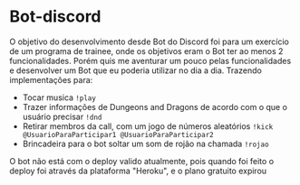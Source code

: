 # Bot-discord

O objetivo do desenvolvimento desde Bot do Discord foi para um exercício de um programa de trainee, onde os objetivos eram o Bot ter ao menos 2 funcionalidades. Porém quis me aventurar um pouco pelas funcionalidades e desenvolver um Bot que eu poderia utilizar no dia a dia. Trazendo implementações para:

- Tocar musica `!play`
- Trazer informações de Dungeons and Dragons de acordo com o que o usuário precisar `!dnd`
- Retirar membros da call, com um jogo de números aleatórios `!kick @UsuarioParaParticipar1 @UsuarioParaParticipar2`
- Brincadeira para o bot soltar um som de rojão na chamada `!rojao`

O bot não está com o deploy valido atualmente, pois quando foi feito o deploy foi através da plataforma "Heroku", e o plano gratuito expirou
